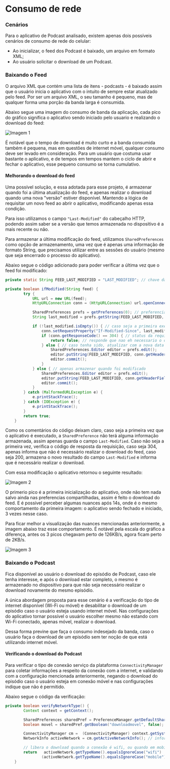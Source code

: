 # Consumo de rede

### Cenários
Para o aplicativo de Podcast analisado, existem apenas dois possíveis cenários de consumo de rede do celular:
 - Ao inicializar, o feed dos Podcast é baixado, um arquivo em formato XML;
 - Ao usuário solicitar o download de um Podcast.

### Baixando o Feed
O arquivo XML que contém uma lista de itens - podcasts - é baixado assim que o usuário inicia o aplicativo com o intuito de sempre estar atualizado pelo feed. Por ser um arquivo XML, o seu tamanho é pequeno, mas de qualquer forma uma porção da banda larga é consumida.

Abaixo segue uma imagem do consumo de banda da aplicação, cada pico do gráfico significa o aplicativo sendo iniciado pelo usuario e realizando o download do feed:

![Imagem 1](https://raw.githubusercontent.com/msb55/projeto-android-if710/master/imagens_relatorio/sem_checagem.PNG)

É notável que o tempo de download é muito curto e a banda consumida também é pequena, mas em questões de internet móvel, qualquer consumo deve ser levado em consideração. Para um usuário que costuma usar bastante o aplicativo, e de tempos em tempos mantem o ciclo de abrir e fechar o aplicativo, esse pequeno consumo se torna cumulativo.

#### Melhorando o download do feed
Uma possível solução, e essa adotada para esse projeto, é armazenar quando foi a última atualização do feed, e apenas realizar o download quando uma nova "versão" estiver disponível. Mantendo a lógica de requisitar um novo feed ao abrir o aplicativo, modificando apenas essa condição.

Para isso utilizamos o campo ```"Last-Modified"``` do cabeçalho HTTP, podendo assim saber se a versão que temos armazenada no dispositivo é a mais recente ou não.

Para armazenar a última modificação do feed, utilizamos ```SharedPreferences``` como opção de armazenamento, uma vez que é apenas uma informação de formato String, que precisamos utilizar entre as sessões do usuário (mesmo que seja encerrado o processo do aplicativo).

Abaixo segue o código adicionado para poder verificar a última vez que o feed foi modificado:

```java
private static String FEED_LAST_MODIFIED = "LAST_MODIFIED"; // chave da preferencia compartilhada
```

```java
private boolean ifModified(String feed) {
        try {
            URL url = new URL(feed);
            HttpURLConnection conn = (HttpURLConnection) url.openConnection(); // conexao com a url do feed passada como parametro

            SharedPreferences prefs = getPreferences(0); // preferencia compartilhada em modo privado (apenas para a aplicacao)
            String last_modified = prefs.getString(FEED_LAST_MODIFIED, ""); // acessando com a chave

            if (!last_modified.isEmpty()) { // caso seja a primeira execucao do aplicativo, nada estara armazenado
                conn.setRequestProperty("If-Modified-Since", last_modified);
                if (conn.getResponseCode() == 304) { // status da requisicao HTTP para a propriedade informando que nao foi modificado [304 Not Modified]
                    return false; // responde que nao eh necessario o download do feed
                } else { // caso tenha sido, atualizar com a nova data
                    SharedPreferences.Editor editor = prefs.edit();
                    editor.putString(FEED_LAST_MODIFIED, conn.getHeaderField("Last-Modified"));
                    editor.commit();
                }
            } else { // apenas armazenar quando foi modificado
                SharedPreferences.Editor editor = prefs.edit();
                editor.putString(FEED_LAST_MODIFIED, conn.getHeaderField("Last-Modified"));
                editor.commit();
            }
        } catch (MalformedURLException e) {
            e.printStackTrace();
        } catch (IOException e) {
            e.printStackTrace();
        }
        return true;
    }
````

Como os comentários do código deixam claro, caso seja a primeira vez que o aplicativo é executado, a ```SharedPreference``` não terá alguma informação armazenada, assim apenas guarda o campo ```Last-Modified```. Caso não seja a primeira vez, verifica o código de resposta da requisição, caso seja 304, apenas informa que não é necessário realizar o download do feed, caso seja 200, armazena o novo resultado do campo ```Last-Modified``` e informa que é necessário realizar o download.

Com essa modificação o aplicativo retornou o seguinte resultado:

![Imagem 2](https://raw.githubusercontent.com/msb55/projeto-android-if710/master/imagens_relatorio/com_checagem.PNG)

O primerio pico é a primeira inicialização do aplicativo, onde não tem nada salvo ainda nas preferencias compartilhadas, assim é feito o download do feed. E é possível perceber algumas nuances após 14s, onde é o mesmo comportamento da primeira imagem: o aplicativo sendo fechado e iniciado, 3 vezes nesse caso.

Para ficar melhor a visualização das nuances mencionadas anteriormente, a imagem abaixo traz esse comportamento. É notável pela escala do gráfico a diferença, antes os 3 picos chegavam perto de 126KB/s, agora ficam perto de 2KB/s.

![Imagem 3](https://raw.githubusercontent.com/msb55/projeto-android-if710/master/imagens_relatorio/com_checagem2.PNG)

### Baixando o Podcast
Fica disponível ao usuário o download do episódio de Podcast, caso ele tenha interesse, e após o download estar completo, o mesmo é armazenado no dispositivo para que não seja necessário realizar o download novamente do mesmo episódio.

A única abordagem proposta para esse cenário é a verificação do tipo de internet disponível (Wi-Fi ou móvel) e desabilitar o download de um episódio caso o usuário esteja usando internet móvel. Nas configurações do aplicativo tornar possível o usuário escolher mesmo não estando com Wi-Fi conectado, apenas móvel, realizar o download.

Dessa forma previne que faça o consumo indesejado da banda, caso o usuário faça o download de um episódio sem ter noção de que está utilizando internet móvel.

#### Verificando o download do Podcast
Para verificar o tipo de conexão serviço da plataforma ```ConnectivityManager``` para coletar informações a respeito da conexão com a internet, e validando com a configuração mencionada anteriormente, negando o download do episódio caso o usuário esteja em conexão móvel e nas configurações indique que não é permitido.

Abaixo segue o código da verificação:
```java
private boolean verifyNetworkType() {
        Context context = getContext();

        SharedPreferences sharedPref = PreferenceManager.getDefaultSharedPreferences(context);
        boolean movel = sharedPref.getBoolean("downloadmovel", false); // preferencia compartilhada localizada nas configurações

        ConnectivityManager cm =  (ConnectivityManager) context.getSystemService(Context.CONNECTIVITY_SERVICE);
        NetworkInfo activeNetwork = cm.getActiveNetworkInfo(); // informacao acerca da conexão com a internet

        // libera o download quando a conexão é wifi, ou quando em mobile e permitido nas configurações
        return   activeNetwork.getTypeName().equalsIgnoreCase("wifi") ||
                (activeNetwork.getTypeName().equalsIgnoreCase("mobile") && movel);
    }
```